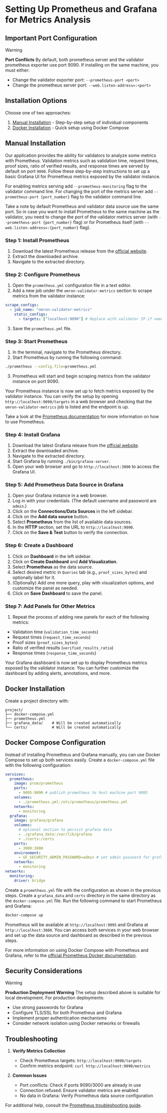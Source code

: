 # Setting Up Prometheus and Grafana for Metrics Analysis

## Important Port Configuration

> [!WARNING] 
> **Port Conflicts**
> By default, both prometheus server and the validator prometheus exporter use port 9090. If installing on the same machine, you must either:
>
> - Change the validator exporter port: `--prometheus-port <port>`
> - Change the prometheus server port: `--web.listen-address=:<port>`

## Installation Options

Choose one of two approaches:

1. [Manual Installation](#manual-installation) - Step-by-step setup of individual components
2. [Docker Installation](#docker-installation) - Quick setup using Docker Compose

## Manual Installation

Our application provides the ability for validators to analyze some metrics with Prometheus. Validation metrics such as validation time, request times, proof sizes, ratio of verified results, and response times are served by default on port `9090`. Follow these step-by-step instructions to set up a basic Grafana UI for Prometheus metrics exposed by the validator instance.

For enabling metrics serving add `--prometheus-monitoring` flag to the validator command line.
For changing the port of the metrics server add `--prometheus-port {port_number}` flag to the validator command line.

Take a note by default Prometheus and validator data source use the same port. So in case you want to install Prometheus to the same machine as the validator, you need to change the port of the validator metrics server (with `--prometheus-port {port_number}` flag) or for Prometheus itself (with `--web.listen-address=:{port_number}` flag).

### Step 1: Install Prometheus

1. Download the latest Prometheus release from the [official website](https://prometheus.io/download/).
2. Extract the downloaded archive.
3. Navigate to the extracted directory.

### Step 2: Configure Prometheus

1. Open the `prometheus.yml` configuration file in a text editor.
2. Add a new job under the `omron-validator-metrics` section to scrape metrics from the validator instance:

```yaml
scrape_configs:
  - job_name: "omron-validator-metrics"
    static_configs:
      - targets: ["localhost:9090"] # Replace with validator IP if needed
```

3. Save the `prometheus.yml` file.

### Step 3: Start Prometheus

1. In the terminal, navigate to the Prometheus directory.
2. Start Prometheus by running the following command:

```sh
./prometheus --config.file=prometheus.yml
```

3. Prometheus will start and begin scraping metrics from the validator instance on port 9090.

Your Prometheus instance is now set up to fetch metrics exposed by the validator instance. You can verify the setup by opening `http://localhost:9090/targets` in a web browser and checking that the `omron-validator-metrics` job is listed and the endpoint is up.

Take a look at the [Prometheus documentation](https://prometheus.io/docs/introduction/overview/) for more information on how to use Prometheus.

### Step 4: Install Grafana

1. Download the latest Grafana release from the [official website](https://grafana.com/grafana/download).
2. Extract the downloaded archive.
3. Navigate to the extracted directory.
4. Start Grafana by running `./bin/grafana-server`.
5. Open your web browser and go to `http://localhost:3000` to access the Grafana UI.

### Step 5: Add Prometheus Data Source in Grafana

1. Open your Grafana instance in a web browser.
2. Log in with your credentials. (The default username and password are `admin`.)
3. Click on the **Connections/Data Sources** in the left sidebar.
4. Click on the **Add data source** button.
5. Select **Prometheus** from the list of available data sources.
6. In the **HTTP** section, set the URL to `http://localhost:9090`.
7. Click on the **Save & Test** button to verify the connection.

### Step 6: Create a Dashboard

1. Click on **Dashboard** in the left sidebar.
2. Click on **Create Dashboard** and **Add Visualization**.
3. Select **Prometheus** as the data source.
4. Select desired metric in `Queries` tab (e.g., `proof_sizes_bytes`) and optionally label for it.
5. (Optionally) Add one more query, play with visualization options, and customize the panel as needed.
6. Click on **Save Dashboard** to save the panel.

### Step 7: Add Panels for Other Metrics

1. Repeat the process of adding new panels for each of the following metrics:

- Validation time (`validation_time_seconds`)
- Request times (`request_time_seconds`)
- Proof sizes (`proof_sizes_bytes`)
- Ratio of verified results (`verified_results_ratio`)
- Response times (`response_time_seconds`)

Your Grafana dashboard is now set up to display Prometheus metrics exposed by the validator instance. You can further customize the dashboard by adding alerts, annotations, and more.

## Docker Installation

Create a project directory with:

```
project/
├── docker-compose.yml
├── prometheus.yml
├── grafana_data/    # Will be created automatically
└── certs/           # Will be created automatically
```

## Docker Compose Configuration

Instead of installing Prometheus and Grafana manually, you can use Docker Compose to set up both services easily. Create a `docker-compose.yml` file with the following configuration:

```yaml
services:
  prometheus:
    image: prom/prometheus
    ports:
      - 9095:9090 # publish prometheus to host machine port 9095
    volumes:
      - ./prometheus.yml:/etc/prometheus/prometheus.yml
    networks:
      - monitoring
  grafana:
    image: grafana/grafana
    volumes:
      # optional section to persist grafana data
      - ./grafana_data:/var/lib/grafana
      - ./certs:/certs
    ports:
      - 3000:3000
    environment:
      - GF_SECURITY_ADMIN_PASSWORD=admin # set admin password for grafana here
    networks:
      - monitoring
networks:
  monitoring:
    driver: bridge
```

Create a `prometheus.yml` file with the configuration as shown in the previous steps. Create a `grafana_data` and `certs` directory in the same directory as the `docker-compose.yml` file. Run the following command to start Prometheus and Grafana:

```sh
docker-compose up
```

Prometheus will be available at `http://localhost:9095` and Grafana at `http://localhost:3000`. You can access both services in your web browser and set up the data source and dashboard as described in the previous steps.

For more information on using Docker Compose with Prometheus and Grafana, refer to the [official Prometheus Docker documentation](https://prometheus.io/docs/prometheus/latest/installation/).

## Security Considerations

> [!WARNING]
> **Production Deployment Warning**
> The setup described above is suitable for local development. For production deployments:
>
> - Use strong passwords for Grafana
> - Configure TLS/SSL for both Prometheus and Grafana
> - Implement proper authentication mechanisms
> - Consider network isolation using Docker networks or firewalls

## Troubleshooting

1. **Verify Metrics Collection**

   - Check Prometheus targets: `http://localhost:9090/targets`
   - Confirm metrics endpoint: `curl http://localhost:9090/metrics`

2. **Common Issues**
   - Port conflicts: Check if ports 9090/3000 are already in use
   - Connection refused: Ensure validator metrics are enabled
   - No data in Grafana: Verify Prometheus data source configuration

For additional help, consult the [Prometheus troubleshooting guide](https://prometheus.io/docs/prometheus/latest/troubleshooting/).
